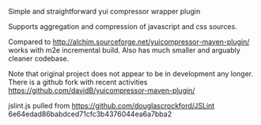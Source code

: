 <!--

    Copyright (c) 2007-2013 Sonatype, Inc. All rights reserved.

    This program is licensed to you under the Apache License Version 2.0,
    and you may not use this file except in compliance with the Apache License Version 2.0.
    You may obtain a copy of the Apache License Version 2.0 at http://www.apache.org/licenses/LICENSE-2.0.

    Unless required by applicable law or agreed to in writing,
    software distributed under the Apache License Version 2.0 is distributed on an
    "AS IS" BASIS, WITHOUT WARRANTIES OR CONDITIONS OF ANY KIND, either express or implied.
    See the Apache License Version 2.0 for the specific language governing permissions and limitations there under.

-->
Simple and straightforward yui compressor wrapper plugin

Supports aggregation and compression of javascript and css sources.

Compared to http://alchim.sourceforge.net/yuicompressor-maven-plugin/ works with m2e incremental build. Also 
has much smaller and arguably cleaner codebase.

Note that original project does not appear to be in development any longer. There is a github fork with recent
activities https://github.com/davidB/yuicompressor-maven-plugin/

jslint.js pulled from https://github.com/douglascrockford/JSLint 6e64edad86babdced71cfc3b4376044ea6a7bba2
